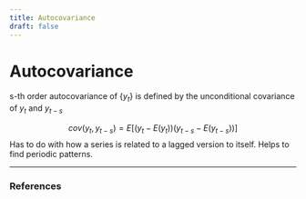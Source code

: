 ```yaml
---
title: Autocovariance 
draft: false
---
```

# Autocovariance 
s-th order autocovariance of $\{y_t\}$ is defined by the unconditional covariance of $y_t$ and $y_{t-s}$ 

$$cov(y_t, y_{t-s}) = E\big[\big(y_t - E(y_t)\big)\big(y_{t-s} - E(y_{t-s})\big)\big]$$
Has to do with how a series is related to a lagged version to itself. Helps to find periodic patterns.

---
### References
